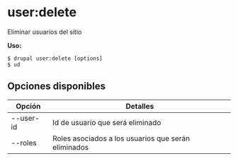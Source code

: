 # user:delete
Eliminar usuarios del sitio

**Uso:**
```
$ drupal user:delete [options]
$ ud  
```

## Opciones disponibles
Opción | Detalles
-------|-------------
--user-id | Id de usuario que será eliminado
--roles | Roles asociados a los usuarios que serán eliminados
